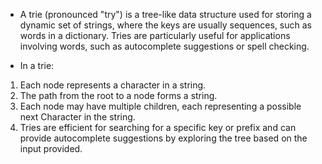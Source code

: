 - A trie (pronounced "try") is a tree-like data structure used for storing a dynamic set of strings, where the keys are usually sequences, such as words in a dictionary. Tries are particularly useful for applications involving words, such as autocomplete suggestions or spell checking.

- In a trie:

1. Each node represents a character in a string.
2. The path from the root to a node forms a string.
3. Each node may have multiple children, each representing a possible next Character in the string.
4. Tries are efficient for searching for a specific key or prefix and can provide autocomplete suggestions by exploring the tree based on the input provided.
